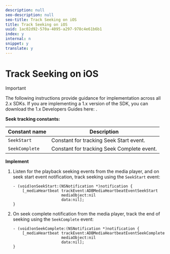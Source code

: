 ```yaml
---
description: null
seo-description: null
seo-title: Track Seeking on iOS
title: Track Seeking on iOS
uuid: 1ac02d92-570a-4095-a297-978c4e61b6b1
index: y
internal: n
snippet: y
translate: y
---
```


# Track Seeking on iOS

>[!IMPORTANT]
>
>The following instructions provide guidance for implementation across all 2.x SDKs. If you are implementing a 1.x version of the SDK, you can download the 1.x Developers Guides here: [](../../sdk-implement/download-sdks.md).

**Seek tracking constants:**

|  Constant name  | Description  |
|---|---|
|  `SeekStart`  | Constant for tracking Seek Start event.  |
|  `SeekComplete`  | Constant for tracking Seek Complete event.  |

**Implement**

1. Listen for the playback seeking events from the media player, and on seek start event notification, track seeking using the `SeekStart` event: 

   ```
   - (void)onSeekStart:(NSNotification *)notification { 
       [_mediaHeartbeat trackEvent:ADBMediaHeartbeatEventSeekStart  
                        mediaObject:nil  
                        data:nil]; 
   }
   ```

1. On seek complete notification from the media player, track the end of seeking using the `SeekComplete` event: 

   ```
   - (void)onSeekComplete:(NSNotification *)notification { 
       [_mediaHeartbeat trackEvent:ADBMediaHeartbeatEventSeekComplete  
                        mediaObject:nil  
                        data:nil]; 
   }
   ```

